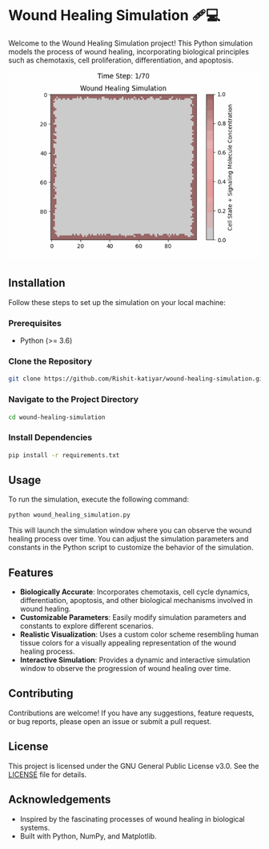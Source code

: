 # Wound Healing Simulation 🩹💻

Welcome to the Wound Healing Simulation project! This Python simulation models the process of wound healing, incorporating biological principles such as chemotaxis, cell proliferation, differentiation, and apoptosis.

![Wound Healing Simulation](wound_healing_simulation.gif)

## Installation

Follow these steps to set up the simulation on your local machine:

### Prerequisites

- Python (>= 3.6)

### Clone the Repository

```bash
git clone https://github.com/Rishit-katiyar/wound-healing-simulation.git
```

### Navigate to the Project Directory

```bash
cd wound-healing-simulation
```

### Install Dependencies

```bash
pip install -r requirements.txt
```

## Usage

To run the simulation, execute the following command:

```bash
python wound_healing_simulation.py
```

This will launch the simulation window where you can observe the wound healing process over time. You can adjust the simulation parameters and constants in the Python script to customize the behavior of the simulation.

## Features

- **Biologically Accurate**: Incorporates chemotaxis, cell cycle dynamics, differentiation, apoptosis, and other biological mechanisms involved in wound healing.
- **Customizable Parameters**: Easily modify simulation parameters and constants to explore different scenarios.
- **Realistic Visualization**: Uses a custom color scheme resembling human tissue colors for a visually appealing representation of the wound healing process.
- **Interactive Simulation**: Provides a dynamic and interactive simulation window to observe the progression of wound healing over time.

## Contributing

Contributions are welcome! If you have any suggestions, feature requests, or bug reports, please open an issue or submit a pull request.

## License

This project is licensed under the GNU General Public License v3.0. See the [LICENSE](LICENSE) file for details.

## Acknowledgements

- Inspired by the fascinating processes of wound healing in biological systems.
- Built with Python, NumPy, and Matplotlib.
